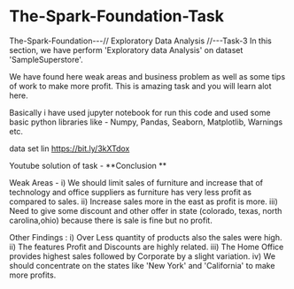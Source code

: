 # The-Spark-Foundation-Task
The-Spark-Foundation---// Exploratory Data Analysis //---Task-3
In this section, we have perform 'Exploratory data Analysis' on dataset 'SampleSuperstore'.

We have found here weak areas and business problem as well as some tips of work to make more profit. This is 
amazing task and you will learn alot here.

Basically i have used jupyter notebook for run this code and used some basic python libraries like - Numpy, Pandas, 
Seaborn, Matplotlib, Warnings etc.

data set lin https://bit.ly/3kXTdox

Youtube solution of task - 
**Conclusion **

Weak Areas - i) We should limit sales of furniture and increase that of technology and office suppliers as furniture has very less profit as compared to sales. ii) Increase sales more in the east as profit is more. iii) Need to give some discount and other offer in state (colorado, texas, north carolina,ohio) because there is sale is fine but no profit.

Other Findings : i) Over Less quantity of products also the sales were high. ii) The features Profit and Discounts are highly related. iii) The Home Office provides highest sales followed by Corporate by a slight variation. iv) We should concentrate on the states like 'New York' and 'California' to make more profits.
